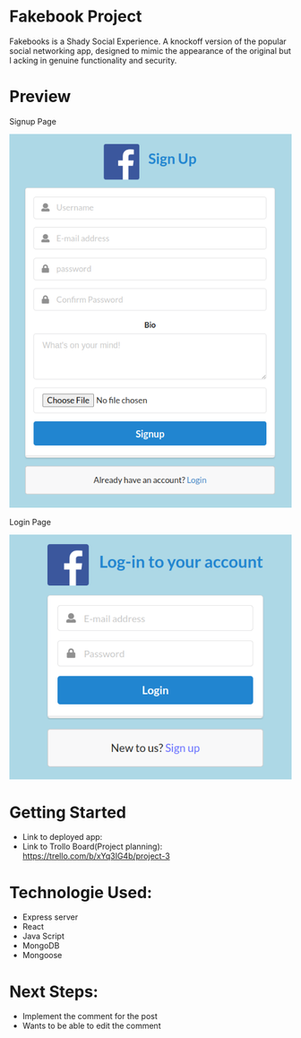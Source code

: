 # Fakebook Project

 Fakebooks is a Shady Social Experience. A knockoff version of the popular 
 social networking app, designed to mimic the appearance of the original but l
 acking in genuine functionality and security.

# Preview

Signup Page

![Alt text](<Screenshot from 2023-08-07 00-02-52.png>)

Login Page

![Alt text](<Screenshot from 2023-08-06 22-58-32.png>)

# Getting Started
- Link to deployed app: 
- Link to Trollo Board(Project planning): https://trello.com/b/xYq3IG4b/project-3

# Technologie Used:
- Express server
- React 
- Java Script
- MongoDB
- Mongoose

# Next Steps: 
- Implement the comment for the post 
- Wants to be able to edit the comment
